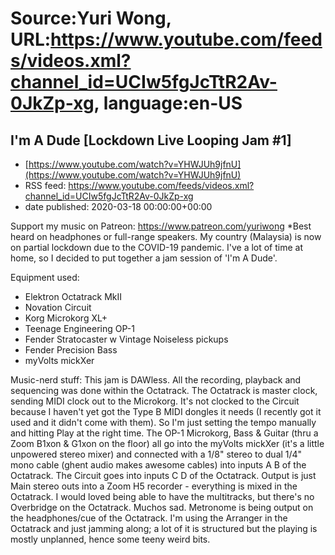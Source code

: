 # Source:Yuri Wong, URL:https://www.youtube.com/feeds/videos.xml?channel_id=UCIw5fgJcTtR2Av-0JkZp-xg, language:en-US

## I'm A Dude [Lockdown Live Looping Jam #1]
 - [https://www.youtube.com/watch?v=YHWJUh9jfnU](https://www.youtube.com/watch?v=YHWJUh9jfnU)
 - RSS feed: https://www.youtube.com/feeds/videos.xml?channel_id=UCIw5fgJcTtR2Av-0JkZp-xg
 - date published: 2020-03-18 00:00:00+00:00

Support my music on Patreon: https://www.patreon.com/yuriwong *Best heard on headphones or full-range speakers.
My country (Malaysia) is now on partial lockdown due to the COVID-19 pandemic. I've a lot of time at home, so I decided to put together a jam session of 'I'm A Dude'.

Equipment used:
- Elektron Octatrack MkII
- Novation Circuit
- Korg Microkorg XL+
- Teenage Engineering OP-1
- Fender Stratocaster w Vintage Noiseless pickups
- Fender Precision Bass
- myVolts mickXer

Music-nerd stuff:
This jam is DAWless. All the recording, playback and sequencing was done within the Octatrack.
The Octatrack is master clock, sending MIDI clock out to the Microkorg. It's not clocked to the Circuit because I haven't yet got the Type B MIDI dongles it needs (I recently got it used and it didn't come with them). So I'm just setting the tempo manually and hitting Play at the right time. The OP-1 Microkorg, Bass & Guitar (thru a Zoom B1xon & G1xon on the floor) all go into the myVolts mickXer (it's a little unpowered stereo mixer) and connected with a 1/8" stereo to dual 1/4" mono cable (ghent audio makes awesome cables) into inputs A B of the Octatrack. The Circuit goes into inputs C D of the Octatrack. Output is just Main stereo outs into a Zoom H5 recorder - everything is mixed in the Octatrack. I would loved being able to have the multitracks, but there's no Overbridge on the Octatrack. Muchos sad. Metronome is being output on the headphones/cue of the Octatrack. I'm using the Arranger in the Octatrack and just jamming along; a lot of it is structured but the playing is mostly unplanned, hence some teeny weird bits.

